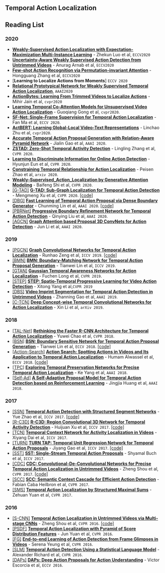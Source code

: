 ## <span id = "tal"> **Temporal Action Localization** </span>

## <span id = "tal-paper"> Reading List </span>

### <span id = "tal-2020"> 2020 </span>
- <span id = '2219'></span> [**Weakly-Supervised Action Localization with Expectation-Maximization Multi-Instance Learning**](https://arxiv.org/pdf/2004.00163.pdf) - Zhekun Luo et al, `ECCV2020`
- <span id = '2218'></span> [**Uncertainty-Aware Weakly Supervised Action Detection from Untrimmed Videos**](https://arxiv.org/pdf/2007.10703.pdf) - Anurag Arnab et al, `ECCV2020`
- <span id = '2217'></span> [**Few-shot Action Recognition via Permutation-invariant Attention**](https://arxiv.org/pdf/2001.03905.pdf) - Hongguang Zhang et al, `ECCV2020`
- <span id = '2216'></span> [**Learning to Localize Actions from Moments**] `ECCV 2020`
- <span id = '2215'></span> [**Relational Prototypical Network for Weakly Supervised Temporal Action Localization**](https://www.aaai.org/Papers/AAAI/2020GB/AAAI-HuangL.1235.pdf), `AAAI2020`
- <span id = '2214'></span> [**ActionBytes: Learning From Trimmed Videos to Localize Actions**](http://openaccess.thecvf.com/content_CVPR_2020/papers/Jain_ActionBytes_Learning_From_Trimmed_Videos_to_Localize_Actions_CVPR_2020_paper.pdf) - Mihir Jain et al, `cvpr2020`
- <span id = '2213'></span> [**Learning Temporal Co-Attention Models for Unsupervised Video Action Localization**](http://openaccess.thecvf.com/content_CVPR_2020/html/Gong_Learning_Temporal_Co-Attention_Models_for_Unsupervised_Video_Action_Localization_CVPR_2020_paper.html) - Guoqiang Gong et al, `cvpr2020`.
- <span id = '2212'></span> [**SF-Net: Single-Frame Supervision for
Temporal Action Localization**](https://arxiv.org/pdf/2003.06845.pdf) - Fan Ma et al, `ECCV 2020`. 
- <span id = '2211'></span> [**ActBERT: Learning Global-Local Video-Text Representations**](http://openaccess.thecvf.com/content_CVPR_2020/papers/Zhu_ActBERT_Learning_Global-Local_Video-Text_Representations_CVPR_2020_paper.pdf) - Linchao Zhu et al, `cvpr2020`.
- <span id = '2210'></span> [**Accurate Temporal Action Proposal Generation with Relation-Aware Pyramid Network**](https://arxiv.org/pdf/2003.04145.pdf) - Jialin Gao et al, `AAAI 2020`.
- <span id = '2209'></span> [**ZSTAD: Zero-Shot Temporal Activity Detection**](http://openaccess.thecvf.com/content_CVPR_2020/papers/Zhang_ZSTAD_Zero-Shot_Temporal_Activity_Detection_CVPR_2020_paper.pdf) - Lingling Zhang et al, `CVPR 2020`.
- <span id = "2208"></span> [**Learning to Discriminate Information for Online Action Detection**](http://openaccess.thecvf.com/content_CVPR_2020/papers/Eun_Learning_to_Discriminate_Information_for_Online_Action_Detection_CVPR_2020_paper.pdf) - Hyunjun Eun et al, `CVPR 2020`.
- <span id = "2206"></span> [**Constraining Temporal Relationship for Action Localization**](https://arxiv.org/pdf/2002.07358.pdf) - Peisen Zhao et al, `arxiv 2020`.
- <span id = "2205"></span> [**Weakly-Supervised_Action_Localization by Generative Attention Modeling**](http://openaccess.thecvf.com/content_CVPR_2020/papers/Shi_Weakly-Supervised_Action_Localization_by_Generative_Attention_Modeling_CVPR_2020_paper.pdf) - Baifeng Shi et al, `CVPR 2020`.
- <span id = "2204">[[G-TAD]](#1204)</span> [**G-TAD: Sub-Graph Localization for Temporal Action Detection**](http://openaccess.thecvf.com/content_CVPR_2020/papers/Xu_G-TAD_Sub-Graph_Localization_for_Temporal_Action_Detection_CVPR_2020_paper.pdf) - Mengmeng Xu et al, `CVPR 2020`. [[code]](<https://github.com/frostinassiky/gtad>)
- <span id = "2203">[[DBG]](#1203)</span> [**Fast Learning of Temporal Action Proposal via Dense Boundary Generator**](https://arxiv.org/pdf/1911.04127) - Chunming Lin et al, `AAAI 2020`. [[code]](<https://github.com/Tencent/ActionDetection-DBG>)
- <span id = "2202">[[PBRNet]](#1202)</span> [**Progressive Boundary Refinement Network for Temporal Action Detection**](https://aaai.org/Papers/AAAI/2020GB/AAAI-LiuQ.4870.pdf) - Qinying Liu et al, `AAAI 2020`.
- <span id = "2201">[[AGCN]](#1201)</span> [**Graph Attention based Proposal 3D ConvNets for Action Detection**](https://www.aaai.org/Papers/AAAI/2020GB/AAAI-LiJ.1424.pdf) - Jun Li et al, `AAAI 2020`.

### <span id = "tal-2019"> 2019 </span>
- <span id = "2195">[[PGCN]](#1197)</span> [**Graph Convolutional Networks for Temporal Action Localization**](http://openaccess.thecvf.com/content_ICCV_2019/papers/Zeng_Graph_Convolutional_Networks_for_Temporal_Action_Localization_ICCV_2019_paper.pdf) - Runhao Zeng et al, `ICCV 2019`. [[code]](<https://github.com/Alvin-Zeng/PGCN>)
- <span id = "2194">[[BMN]](#1195)</span> [**BMN: Boundary-Matching Network for Temporal Action Proposal Generation**](http://openaccess.thecvf.com/content_ICCV_2019/papers/Lin_BMN_Boundary-Matching_Network_for_Temporal_Action_Proposal_Generation_ICCV_2019_paper.pdf) - Tianwei Lin et al, `ICCV 2019`.
- <span id = "2193">[[GTAN]](#1194)</span> [**Gaussian Temporal Awareness Networks for Action Localization**](https://arxiv.org/abs/1909.03877) - Fuchen Long et al, `CVPR 2019`.
- <span id = "2190">[[STEP]](#1193)</span> [**STEP: Spatio-Temporal Progressive Learning for Video Action Detection**](http://openaccess.thecvf.com/content_CVPR_2019/papers/Yang_STEP_Spatio-Temporal_Progressive_Learning_for_Video_Action_Detection_CVPR_2019_paper.pdf) - Xitong Yang et al,`CVPR 2019`
- <span id = "2192">[[DBS]](#1192)</span> [**Video Imprint Segmentation for Temporal Action Detection in Untrimmed Videos**](https://www.aaai.org/ojs/index.php/AAAI/article/view/4846) - Zhanning Gao et al, `AAAI 2019`.
- <span id = "2191">[[C-TCN]](#1191)</span> [**Deep Concept-wise Temporal Convolutional Networks for Action Localization**](https://arxiv.org/abs/1908.09442) - Xin Li et al, `arXiv 2019`.



### <span id = "tal-2018"> 2018 </span>

- <span id = "2185">[[TAL-Net]](#1185)</span> [**Rethinking the Faster R-CNN Architecture for Temporal Action Localization**](https://arxiv.org/abs/1804.07667) - Yuwei Chao et al, `CVPR 2018`.
- <span id = "2184">[[BSN]](#1184)</span> [**BSN: Boundary Sensitive Network for Temporal Action Proposal Generation**](https://arxiv.org/abs/1806.02964) - Tianwei Lin et al, `ECCV 2018`. [[code]](<https://github.com/wzmsltw/BSN-boundary-sensitive-network>)
- <span id = "2183">[[Action-Search]](#1183)</span> [**Action Search: Spotting Actions in Videos and Its Application to Temporal Action Localization**](https://arxiv.org/abs/1706.04269) - Humam Alwassel et al, `ECCV 2018`. [[code]](<http://www.humamalwassel.com/publication/action-search/>)
- <span id = "2182">[[TPC]](#1182)</span> [**Exploring Temporal Preservation Networks for Precise Temporal Action Localization**](https://arxiv.org/abs/1708.03280) - Ke Yang et al, `AAAI 2018`.
- <span id = "2181">[[Self-Ad]](#1181)</span> [**A Self-Adaptive Proposal Model for Temporal Action Detection based on Reinforcement Learning**](https://arxiv.org/abs/1706.07251) - Jingjia Huang et al, `AAAI 2018`.

### <span id = "tal-2017"> 2017 </span>

- <span id = "2178">[[SSN]](#1178)</span> [**Temporal Action Detection with Structured Segment Networks**](https://arxiv.org/abs/1704.06228) - Yue Zhao et al, `ICCV 2017`. [[code]](<http://yjxiong.me/others/ssn>)
- <span id = "2177">[[R-C3D]](#1177)</span> [**R-C3D: Region Convolutional 3D Network for Temporal Activity Detection**](https://arxiv.org/abs/1703.07814) - Huijuan Xu et al, `ICCV 2017`. [[code]](<http://ai.bu.edu/r-c3d/>)
- <span id = "2176">[[TCN]](#1176)</span> [**Temporal Context Network for Activity Localization in Videos**](https://arxiv.org/abs/1708.02349) - Xiyang Dai et al, `ICCV 2017`.
- <span id = "2175">[[TURN]](#1175)</span> [**TURN TAP: Temporal Unit Regression Network for Temporal Action Proposals**](https://arxiv.org/abs/1703.06189) - Jiyang Gao et al, `ICCV 2017`. [[code]](<https://github.com/jiyanggao/TURN-TAP>)
- <span id = "2174">[[SST]](#1174)</span> [**SST: Single-Stream Temporal Action Proposals**](https://ieeexplore.ieee.org/abstract/document/8100158) - Shyamal Buch et al, `ICCV 2017`.
- <span id = "2173">[[CDC]](#1173)</span> [**CDC: Convolutional-De-Convolutional Networks for Precise Temporal Action Localization in Untrimmed Videos**](https://arxiv.org/abs/1703.01515) - Zheng Shou et al, `CVPR 2017`. [[code]](<https://bibucket.org/columbiadvmm/cdc>)
- <span id = "2172">[[SCC]](#1172)</span> [**SCC: Semantic Context Cascade for Efficient Action Detection**](https://ieeexplore.ieee.org/document/8099821) - Fabian Caba Heilbron et al, `CVPR 2017`.
- <span id = "2171">[[SMS]](#1171)</span> [**Temporal Action Localization by Structured Maximal Sums**](https://arxiv.org/abs/1704.04671) - Zehuan Yuan et al, `CVPR 2017`.

### <span id = "tal-2016"> 2016 </span>

- <span id = "2165">[[S-CNN]](#1165)</span> [**Temporal Action Localization in Untrimmed Videos via Multi-stage CNNs**](https://arxiv.org/abs/1601.02129) - Zheng Shou et al, `CVPR 2016`. [[code]](<https://github.com/zhengshou/scnn/>)
- <span id = "2164">[[PSDF]](#1164)</span> [**Temporal Action Localization with Pyramid of Score Distribution Features**](https://www.cv-foundation.org/openaccess/content_cvpr_2016/app/S13-07.pdf) - Jun Yuan et al, `CVPR 2016`.
- <span id = "2163">[[FG]](#1163)</span>  [**End-to-end Learning of Action Detection from Frame Glimpses in Videos**](https://arxiv.org/abs/1511.06984) - Serena Yeung et al, `CVPR 2016`.
- <span id = "2162">[[SLM]](#1162)</span> [**Temporal Action Detection Using a Statistical Language Model**](http://openaccess.thecvf.com/content_cvpr_2016/papers/Richard_Temporal_Action_Detection_CVPR_2016_paper.pdf) - Alexander Richard et al, `CVPR 2016`.
- <span id = "2161">[[DAPs]](#1161)</span> [**DAPs: Deep Action Proposals for Action Understanding**](https://repository.kaust.edu.sa/bitstream/handle/10754/604944/DAPs+Deep+Action+Proposals+for+Action+Understanding.pdf;jsessionid=88CAB9DCA09ADAF81A2A573305B51F76?sequence=4) - Victor Escorcia et al, `ECCV 2016`.

